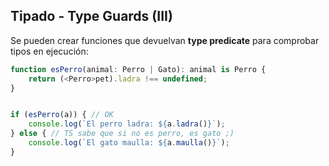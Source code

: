 ## Tipado - Type Guards (III)

Se pueden crear funciones que devuelvan **type predicate** para comprobar tipos en ejecución:

```typescript
function esPerro(animal: Perro | Gato): animal is Perro {
    return (<Perro>pet).ladra !== undefined;
}


if (esPerro(a)) { // OK
    console.log(`El perro ladra: ${a.ladra()}`);
} else { // TS sabe que si no es perro, es gato ;)
    console.log(`El gato maulla: ${a.maulla()}`);
}
```